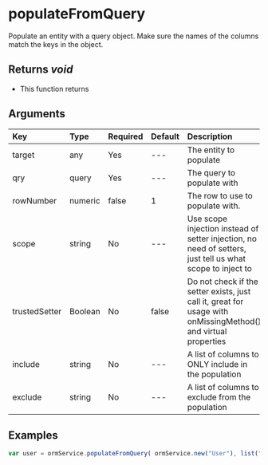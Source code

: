 # populateFromQuery

Populate an entity with a query object. Make sure the names of the columns match the keys in the object.

## Returns _void_

* This function returns

## Arguments

| Key | Type | Required | Default | Description |
| :--- | :--- | :--- | :--- | :--- |
| target | any | Yes | --- | The entity to populate |
| qry | query | Yes | --- | The query to populate with |
| rowNumber | numeric | false | 1 | The row to use to populate with. |
| scope | string | No | --- | Use scope injection instead of setter injection, no need of setters, just tell us what scope to inject to |
| trustedSetter | Boolean | No | false | Do not check if the setter exists, just call it, great for usage with onMissingMethod\(\) and virtual properties |
| include | string | No | --- | A list of columns to ONLY include in the population |
| exclude | string | No | --- | A list of columns to exclude from the population |

## Examples

```javascript
var user = ormService.populateFromQuery( ormService.new("User"), list("User",{id=4}) );
```

